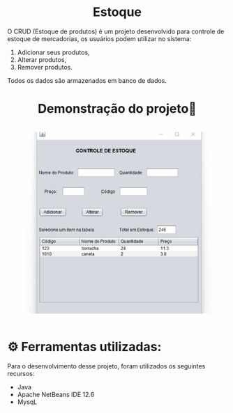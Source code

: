 <h1 align="center">Estoque</h1>
<p>O CRUD (Estoque de produtos) é um projeto desenvolvido para controle de estoque de mercadorias, os usuários podem utilizar no sistema: <ol><li> Adicionar seus produtos,</li>
<li>Alterar produtos,</li>
<li>Remover produtos.</li></ol> </p>
<p>Todos os dados são armazenados em banco de dados.</p>

<h1 align="center">Demonstração do projeto🔎</h1>
<br>
<div><img src="https://github.com/nandamsouza/Crud_estoque.java/blob/main/img/Anima%C3%A7%C3%A3o_crud.gif"></div>
<br>
<h1>⚙️ Ferramentas utilizadas:</h1>
<p>Para o desenvolvimento desse projeto, foram utilizados os seguintes recursos:</p>
<ul>
    <li>Java</li>
    <li>Apache NetBeans IDE 12.6</li>
    <li>MysqL</li>

</ul>

